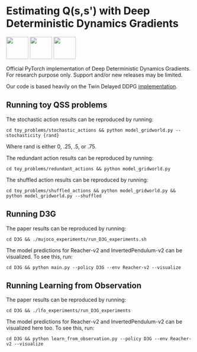 # Estimating Q(s,s') with Deep Deterministic Dynamics Gradients


<img src="https://github.com/uber-research/D3G/blob/master/resources/trajectory.gif" width="60">

<img src="https://github.com/uber-research/D3G/blob/master/resources/learned_pendulum.gif" width="60">

<img src="https://github.com/uber-research/D3G/blob/master/resources/learned_reacher.gif" width="60">

Official PyTorch implementation of Deep Deterministic Dynamics Gradients. For research purpose only. Support and/or new releases may be limited.

Our code is based heavily on the Twin Delayed DDPG [implementation](https://github.com/sfujim/TD3).

## Running toy QSS problems
The stochastic action results can be reproduced by running:
```
cd toy_problems/stochastic_actions && python model_gridworld.py --stochasticity {rand}
```
Where rand is either 0, .25, .5, or .75.

The redundant action results can be reproduced by running:
```
cd toy_problems/redundant_actions && python model_gridworld.py
```

The shuffled action results can be reproduced by running:
```
cd toy_problems/shuffled_actions && python model_gridworld.py && python model_gridworld.py --shuffled
```

## Running D3G
The paper results can be reproduced by running:
```
cd D3G && ./mujoco_experiments/run_D3G_experiments.sh
```

The model predictions for Reacher-v2 and InvertedPendulum-v2 can be visualized. To see this, run:
```
cd D3G && python main.py --policy D3G --env Reacher-v2 --visualize
```

## Running Learning from Observation
The paper results can be reproduced by running:
```
cd D3G && ./lfo_experiments/run_D3G_experiments
```

The model predictions for Reacher-v2 and InvertedPendulum-v2 can be visualized here too. To see this, run:
```
cd D3G && python learn_from_observation.py --policy D3G --env Reacher-v2 --visualize
```
